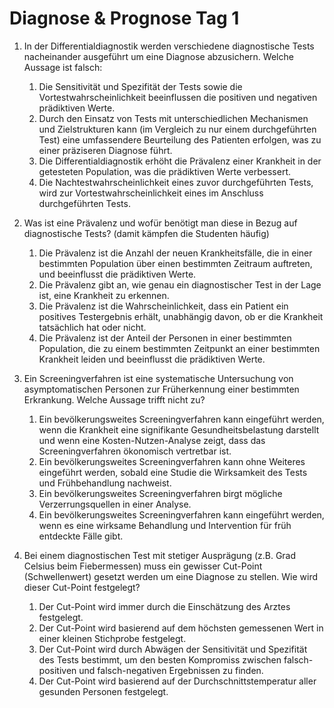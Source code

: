 # Diagnose & Prognose Tag 1

1)	In der Differentialdiagnostik werden verschiedene diagnostische Tests nacheinander ausgeführt um eine Diagnose abzusichern. Welche Aussage ist falsch:
    1.	Die Sensitivität und Spezifität der Tests sowie die Vortestwahrscheinlichkeit beeinflussen die positiven und negativen prädiktiven Werte.
    2.	Durch den Einsatz von Tests mit unterschiedlichen Mechanismen und Zielstrukturen kann (im Vergleich zu nur einem durchgeführten Test) eine umfassendere Beurteilung des Patienten erfolgen, was zu einer präziseren Diagnose führt.
    3.	Die Differentialdiagnostik erhöht die Prävalenz einer Krankheit in der getesteten Population, was die prädiktiven Werte verbessert.
    4.	Die Nachtestwahrscheinlichkeit eines zuvor durchgeführten Tests, wird zur Vortestwahrscheinlichkeit eines im Anschluss durchgeführten Tests. 


2)	Was ist eine Prävalenz und wofür benötigt man diese in Bezug auf diagnostische Tests? (damit kämpfen die Studenten häufig)
       1. Die Prävalenz ist die Anzahl der neuen Krankheitsfälle, die in einer bestimmten Population über einen bestimmten Zeitraum auftreten, und beeinflusst die prädiktiven Werte.
       2. Die Prävalenz gibt an, wie genau ein diagnostischer Test in der Lage ist, eine Krankheit zu erkennen.
       3. Die Prävalenz ist die Wahrscheinlichkeit, dass ein Patient ein positives Testergebnis erhält, unabhängig davon, ob er die Krankheit tatsächlich hat oder nicht.
       4. Die Prävalenz ist der Anteil der Personen in einer bestimmten Population, die zu einem bestimmten Zeitpunkt an einer bestimmten Krankheit leiden und beeinflusst die prädiktiven Werte.

4)	Ein Screeningverfahren ist eine systematische Untersuchung von asymptomatischen Personen zur Früherkennung einer bestimmten Erkrankung. Welche Aussage trifft nicht zu?
       1.	Ein bevölkerungsweites Screeningverfahren kann eingeführt werden, wenn die Krankheit eine signifikante Gesundheitsbelastung darstellt und wenn eine Kosten-Nutzen-Analyse zeigt, dass das Screeningverfahren ökonomisch vertretbar ist.
       2.	Ein bevölkerungsweites Screeningverfahren kann ohne Weiteres eingeführt werden, sobald eine Studie die Wirksamkeit des Tests und Frühbehandlung nachweist.
       3.	Ein bevölkerungsweites Screeningverfahren birgt mögliche Verzerrungsquellen in einer Analyse. 
       4.	Ein bevölkerungsweites Screeningverfahren kann eingeführt werden, wenn es eine wirksame Behandlung und Intervention für früh entdeckte Fälle gibt.

4)	Bei einem diagnostischen Test mit stetiger Ausprägung (z.B. Grad Celsius beim Fiebermessen) muss ein gewisser Cut-Point (Schwellenwert) gesetzt werden um eine Diagnose zu stellen. Wie wird dieser Cut-Point festgelegt?
       1.	Der Cut-Point wird immer durch die Einschätzung des Arztes festgelegt.
       2.	Der Cut-Point wird basierend auf dem höchsten gemessenen Wert in einer kleinen Stichprobe festgelegt.
       3.	Der Cut-Point wird durch Abwägen der Sensitivität und Spezifität des Tests bestimmt, um den besten Kompromiss zwischen falsch-positiven und falsch-negativen Ergebnissen zu finden.
       4.	Der Cut-Point wird basierend auf der Durchschnittstemperatur aller gesunden Personen festgelegt.


